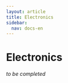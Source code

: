 ```yaml
---
layout: article
title: Electronics
sidebar:
  nav: docs-en
---
```


# Electronics 

*to be completed*